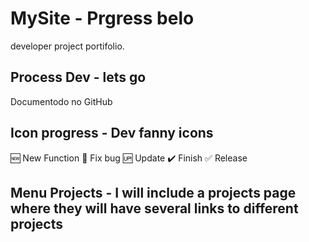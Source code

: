 # MySite - Prgress belo
developer project portifolio.

## Process Dev - lets go

Documentodo no GitHub

## Icon progress - Dev fanny icons

:new: New Function
:bug: Fix bug
:up: Update
:heavy_check_mark: Finish
:white_check_mark: Release

## Menu Projects - I will include a projects page where they will have several links to different projects